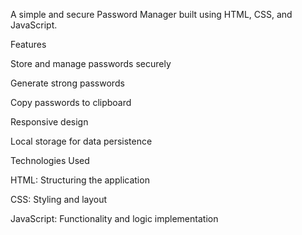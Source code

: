 A simple and secure Password Manager built using HTML, CSS, and JavaScript.

Features

Store and manage passwords securely

Generate strong passwords

Copy passwords to clipboard

Responsive design

Local storage for data persistence

Technologies Used

HTML: Structuring the application

CSS: Styling and layout

JavaScript: Functionality and logic implementation
